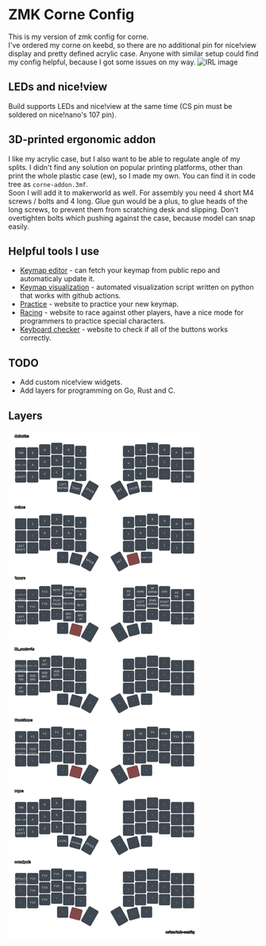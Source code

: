 # ZMK Corne Config
This is my version of zmk config for corne. </br>
I've ordered my corne on keebd, so there are no additional pin for nice!view display and pretty defined acrylic case. Anyone with similar setup could find my config helpful, because I got some issues on my way.
![IRL image](/resources/real-phootage.jpg)

## LEDs and nice!view
Build supports LEDs and nice!view at the same time (CS pin must be soldered on nice!nano's 107 pin).

## 3D-printed ergonomic addon
I like my acrylic case, but I also want to be able to regulate angle of my splits. I didn't find any solution on popular printing platforms, other than print the whole plastic case (ew), so I made my own. You can find it in code tree as `corne-addon.3mf`.</br>
Soon I will add it to makerworld as well. For assembly you need 4 short M4 screws / bolts and 4 long. Glue gun would be a plus, to glue heads of the long screws, to prevent them from scratching desk and slipping. Don't overtighten bolts which pushing against the case, because model can snap easily.

## Helpful tools I use
- [Keymap editor](https://nickcoutsos.github.io/keymap-editor) - can fetch your keymap from public repo and automaticaly update it.
- [Keymap visualization](https://github.com/caksoylar/keymap-drawer) - automated visualization script written on python that works with github actions.
- [Practice](https://www.keybr.com) - website to practice your new keymap.
- [Racing](https://data.typeracer.com) - website to race against other players, have a nice mode for programmers to practice special characters.
- [Keyboard checker](https://keyboard-test.space/) - website to check if all of the buttons works correctly.

## TODO
- Add custom nice!view widgets.
- Add layers for programming on Go, Rust and C.

## Layers
![layers image](/resources/corne.svg)
